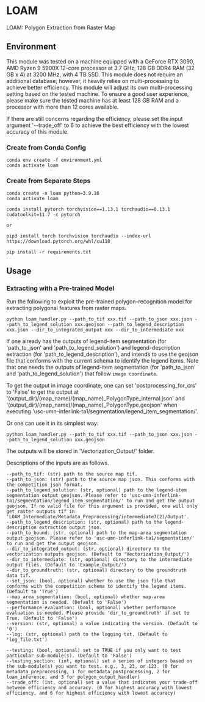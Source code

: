 # LOAM

LOAM: Polygon Extraction from Raster Map


## Environment

This module was tested on a machine equipped with a GeForce RTX 3090, AMD Ryzen 9 5900X 12-core processor at 3.7 GHz, 128 GB DDR4 RAM (32 GB x 4) at 3200 MHz, with 4 TB SSD. This module does not require an additional database; however, it heavily relies on multi-processing to achieve better efficiency. This module will adjust its own multi-processing setting based on the tested machine. To ensure a good user experience, please make sure the tested machine has at least 128 GB RAM and a processor with more than 12 cores available.

If there are still concerns regarding the efficiency, please set the input argument '--trade_off' to 6 to achieve the best efficiency with the lowest accuracy of this module.

### Create from Conda Config

```
conda env create -f environment.yml
conda activate loam
```

### Create from Separate Steps
```
conda create -n loam python=3.9.16
conda activate loam

conda install pytorch torchvision==1.13.1 torchaudio==0.13.1 cudatoolkit=11.7 -c pytorch

or

pip3 install torch torchvision torchaudio --index-url https://download.pytorch.org/whl/cu118

pip install -r requirements.txt
```


## Usage

### Extracting with a Pre-trained Model

Run the following to exploit the pre-trained polygon-recognition model for extracting polygonal features from raster maps.

```
python loam_handler.py --path_to_tif xxx.tif --path_to_json xxx.json --path_to_legend_solution xxx.geojson --path_to_legend_description xxx.json --dir_to_integrated_output xxx --dir_to_intermediate xxx
```

If one already has the outputs of legend-item segmentation (for 'path_to_json' and 'path_to_legend_solution') and legend-description extraction (for 'path_to_legend_description'), and intends to use the geojson file that conforms with the current schema to identify the legend items. Note that one needs the outputs of legend-item segmentation (for 'path_to_json' and 'path_to_legend_solution') that follow `image coordinate`.

To get the output in image coordinate, one can set 'postprocessing_for_crs' to 'False' to get the output at '(output_dir)/(map_name)/(map_name)_PolygonType_internal.json' and '(output_dir)/(map_name)/(map_name)_PolygonType.geojson' when executing 'usc-umn-inferlink-ta1/segmentation/legend_item_segmentation/'.

Or one can use it in its simplest way:

```
python loam_handler.py --path_to_tif xxx.tif --path_to_json xxx.json --path_to_legend_solution xxx.geojson
```

The outputs will be stored in 'Vectorization_Output/' folder.


Descriptions of the inputs are as follows.

```
--path_to_tif: (str) path to the source map tif.
--path_to_json: (str) path to the source map json. This conforms with the competition json format.
--path_to_legend_solution: (str, optional) path to the legend-item segmentation output geojson. Please refer to 'usc-umn-inferlink-ta1/segmentation/legend_item_segmentation/' to run and get the output geojson. If no valid file for this argument is provided, one will only get raster outputs tif in 'LOAM_Intermediate/Metadata_Preprocessing/intermediate7(2)/Output'.
--path_to_legend_description: (str, optional) path to the legend-description extraction output json.
--path_to_bound: (str, optional) path to the map-area segmentation output geojson. Please refer to 'usc-umn-inferlink-ta1/segmentation/' to run and get the output geojson.
--dir_to_integrated_output: (str, optional) directory to the vectorization outputs geojson. (Default to 'Vectorization_Output/')
--dir_to_intermediate: (str, optional) directory to the intermediate output files. (Default to 'Example_Output/')
--dir_to_groundtruth: (str, optional) directory to the groundtruth data tif.
--set_json: (bool, optional) whether to use the json file that conforms with the competition schema to identify the legend items. (Default to 'True')
--map_area_segmentation: (bool, optional) whether map-area segmentation is needed. (Default to 'False')
--performance_evaluation: (bool, optional) whether performance evaluation is needed. Please provide 'dir_to_groundtruth' if set to True. (Default to 'False')
--version: (str, optional) a value indicating the version. (Default to '0')
--log: (str, optional) path to the logging txt. (Default to 'log_file.txt')

--testing: (bool, optional) set to TRUE if you only want to test particular sub-module(s). (Default to 'False')
--testing_section: (int, optional) set a series of integers based on the sub-module(s) you want to test. e.g., 3, 23, or 123. (0 for metadata_preprocessing, 1 for metadata_postprocessing, 2 for loam_inference, and 3 for polygon_output_handler)
--trade_off: (int, optional) set a value that indicates your trade-off between efficiency and accuracy. (0 for highest accuracy with lowest efficiency, and 6 for highest efficiency with lowest accuracy)
```


